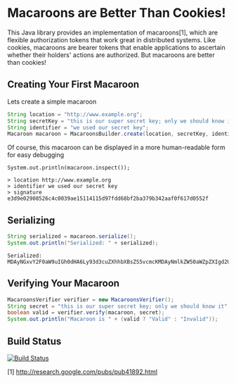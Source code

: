 Macaroons are Better Than Cookies!
==================================

This Java library provides an implementation of macaroons[1], which are flexible
authorization tokens that work great in distributed systems.  Like cookies,
macaroons are bearer tokens that enable applications to ascertain whether their
holders' actions are authorized.  But macaroons are better than cookies!


Creating Your First Macaroon
----------------------------------

Lets create a simple macaroon
````java
String location = "http://www.example.org";
String secretKey = "this is our super secret key; only we should know it";
String identifier = "we used our secret key";
Macaroon macaroon = MacaroonsBuilder.create(location, secretKey, identifier);
````

Of course, this macaroon can be displayed in a more human-readable form
for easy debugging
````
System.out.println(macaroon.inspect());

> location http://www.example.org
> identifier we used our secret key
> signature e3d9e02908526c4c0039ae15114115d97fdd68bf2ba379b342aaf0f617d0552f
````


Serializing
----------------------------------

````java
String serialized = macaroon.serialize();
System.out.println("Serialized: " + serialized);
````

````
Serialized: MDAyNGxvY2F0aW9uIGh0dHA6Ly93d3cuZXhhbXBsZS5vcmcKMDAyNmlkZW50aWZpZXIgd2UgdXNlZCBvdXIgc2VjcmV0IGtleQowMDJmc2lnbmF0dXJlIOPZ4CkIUmxMADmuFRFBFdl/3Wi/K6N5s0Kq8PYX0FUvCg==
````


Verifying Your Macaroon
----------------------------------

````java
MacaroonsVerifier verifier = new MacaroonsVerifier();
String secret = "this is our super secret key; only we should know it";
boolean valid = verifier.verify(macaroon, secret);
System.out.println("Macaroon is " + (valid ? "Valid" : "Invalid"));
````


Build Status
--------------------

[![Build Status](https://travis-ci.org/nitram509/jmacaroons.svg?branch=master)](https://travis-ci.org/nitram509/jmacaroons)


[1] http://research.google.com/pubs/pub41892.html